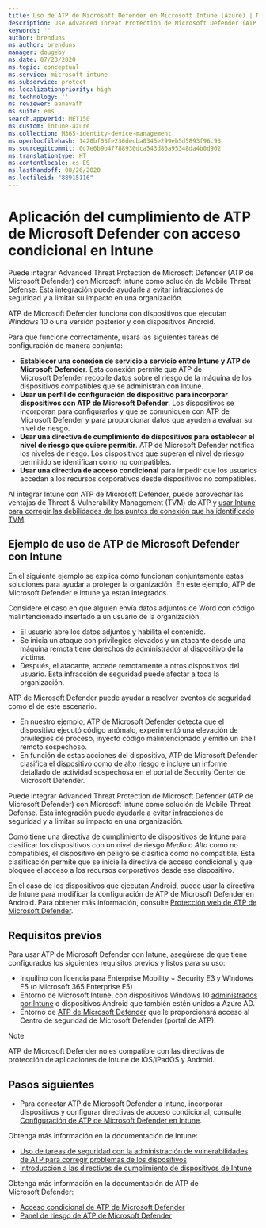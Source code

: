 ```yaml
---
title: Uso de ATP de Microsoft Defender en Microsoft Intune (Azure) | Microsoft Docs
description: Use Advanced Threat Protection de Microsoft Defender (ATP de Microsoft Defender) con Intune. Puede instalar, configurar e incorporar ATP en sus dispositivos de Intune, y usar una evaluación de riesgos de ATP de dispositivos con las directivas de cumplimiento y acceso condicional de los dispositivos de Intune para proteger los recursos de red.
keywords: ''
author: brenduns
ms.author: brenduns
manager: dougeby
ms.date: 07/23/2020
ms.topic: conceptual
ms.service: microsoft-intune
ms.subservice: protect
ms.localizationpriority: high
ms.technology: ''
ms.reviewer: aanavath
ms.suite: ems
search.appverid: MET150
ms.custom: intune-azure
ms.collection: M365-identity-device-management
ms.openlocfilehash: 1420bf03fe236decba0345e299eb5d5893f96c93
ms.sourcegitcommit: 0c7e6b9b47788930dca543d86a95348da4b0d902
ms.translationtype: HT
ms.contentlocale: es-ES
ms.lasthandoff: 08/26/2020
ms.locfileid: "88915116"
---
```

# <a name="enforce-compliance-for-microsoft-defender-atp-with-conditional-access-in-intune"></a>Aplicación del cumplimiento de ATP de Microsoft Defender con acceso condicional en Intune

Puede integrar Advanced Threat Protection de Microsoft Defender (ATP de Microsoft Defender) con Microsoft Intune como solución de Mobile Threat Defense. Esta integración puede ayudarle a evitar infracciones de seguridad y a limitar su impacto en una organización.

ATP de Microsoft Defender funciona con dispositivos que ejecutan Windows 10 o una versión posterior y con dispositivos Android.

Para que funcione correctamente, usará las siguientes tareas de configuración de manera conjunta:

- **Establecer una conexión de servicio a servicio entre Intune y ATP de Microsoft Defender**. Esta conexión permite que ATP de Microsoft Defender recopile datos sobre el riesgo de la máquina de los dispositivos compatibles que se administran con Intune.
- **Usar un perfil de configuración de dispositivo para incorporar dispositivos con ATP de Microsoft Defender**. Los dispositivos se incorporan para configurarlos y que se comuniquen con ATP de Microsoft Defender y para proporcionar datos que ayuden a evaluar su nivel de riesgo.
- **Usar una directiva de cumplimiento de dispositivos para establecer el nivel de riesgo que quiere permitir**. ATP de Microsoft Defender notifica los niveles de riesgo. Los dispositivos que superan el nivel de riesgo permitido se identifican como no compatibles.
- **Usar una directiva de acceso condicional** para impedir que los usuarios accedan a los recursos corporativos desde dispositivos no compatibles.

Al integrar Intune con ATP de Microsoft Defender, puede aprovechar las ventajas de Threat & Vulnerability Management (TVM) de ATP y [usar Intune para corregir las debilidades de los puntos de conexión que ha identificado TVM](atp-manage-vulnerabilities.md).

## <a name="example-of-using-microsoft-defender-atp-with-intune"></a>Ejemplo de uso de ATP de Microsoft Defender con Intune

En el siguiente ejemplo se explica cómo funcionan conjuntamente estas soluciones para ayudar a proteger la organización. En este ejemplo, ATP de Microsoft Defender e Intune ya están integrados.

Considere el caso en que alguien envía datos adjuntos de Word con código malintencionado insertado a un usuario de la organización.

- El usuario abre los datos adjuntos y habilita el contenido.
- Se inicia un ataque con privilegios elevados y un atacante desde una máquina remota tiene derechos de administrador al dispositivo de la víctima.
- Después, el atacante, accede remotamente a otros dispositivos del usuario. Esta infracción de seguridad puede afectar a toda la organización.

ATP de Microsoft Defender puede ayudar a resolver eventos de seguridad como el de este escenario.

- En nuestro ejemplo, ATP de Microsoft Defender detecta que el dispositivo ejecutó código anómalo, experimentó una elevación de privilegios de proceso, inyectó código malintencionado y emitió un shell remoto sospechoso.
- En función de estas acciones del dispositivo, ATP de Microsoft Defender [clasifica el dispositivo como de alto riesgo](/windows/security/threat-protection/microsoft-defender-atp/alerts-queue#severity) e incluye un informe detallado de actividad sospechosa en el portal de Security Center de Microsoft Defender.

Puede integrar Advanced Threat Protection de Microsoft Defender (ATP de Microsoft Defender) con Microsoft Intune como solución de Mobile Threat Defense. Esta integración puede ayudarle a evitar infracciones de seguridad y a limitar su impacto en una organización.

Como tiene una directiva de cumplimiento de dispositivos de Intune para clasificar los dispositivos con un nivel de riesgo *Medio* o *Alto* como no compatibles, el dispositivo en peligro se clasifica como no compatible. Esta clasificación permite que se inicie la directiva de acceso condicional y que bloquee el acceso a los recursos corporativos desde ese dispositivo.

En el caso de los dispositivos que ejecutan Android, puede usar la directiva de Intune para modificar la configuración de ATP de Microsoft Defender en Android. Para obtener más información, consulte [Protección web de ATP de Microsoft Defender](../protect/advanced-threat-protection-manage-android.md).

## <a name="prerequisites"></a>Requisitos previos

Para usar ATP de Microsoft Defender con Intune, asegúrese de que tiene configurados los siguientes requisitos previos y listos para su uso:

- Inquilino con licencia para Enterprise Mobility + Security E3 y Windows E5 (o Microsoft 365 Enterprise E5)
- Entorno de Microsoft Intune, con dispositivos Windows 10 [administrados por Intune](../enrollment/windows-enroll.md) o dispositivos Android que también estén unidos a Azure AD.
- Entorno de [ATP de Microsoft Defender](/windows/security/threat-protection/microsoft-defender-atp/microsoft-defender-advanced-threat-protection) que le proporcionará acceso al Centro de seguridad de Microsoft Defender (portal de ATP).

> [!NOTE]
> ATP de Microsoft Defender no es compatible con las directivas de protección de aplicaciones de Intune de iOS/iPadOS y Android.

## <a name="next-steps"></a>Pasos siguientes

- Para conectar ATP de Microsoft Defender a Intune, incorporar dispositivos y configurar directivas de acceso condicional, consulte [Configuración de ATP de Microsoft Defender en Intune](../protect/advanced-threat-protection-configure.md).

Obtenga más información en la documentación de Intune:

- [Uso de tareas de seguridad con la administración de vulnerabilidades de ATP para corregir problemas de los dispositivos](atp-manage-vulnerabilities.md)
- [Introducción a las directivas de cumplimiento de dispositivos de Intune](device-compliance-get-started.md)

Obtenga más información en la documentación de ATP de Microsoft Defender:

- [Acceso condicional de ATP de Microsoft Defender](/windows/security/threat-protection/microsoft-defender-atp/conditional-access)
- [Panel de riesgo de ATP de Microsoft Defender](/windows/security/threat-protection/microsoft-defender-atp/security-operations-dashboard)